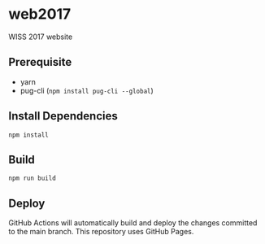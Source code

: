 # web2017

WISS 2017 website

## Prerequisite

- yarn
- pug-cli (`npm install pug-cli --global`)

## Install Dependencies

```
npm install
```

## Build

```
npm run build
```

## Deploy

GitHub Actions will automatically build and deploy the changes committed to the main branch. This repository uses GitHub Pages.
